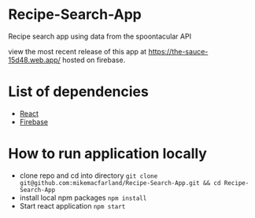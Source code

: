 # Recipe-Search-App

Recipe search app using data from the spoontacular API

view the most recent release of this app at https://the-sauce-15d48.web.app/
hosted on firebase.

# List of dependencies
* [React](https://reactjs.org/)
* [Firebase](https://firebase.google.com/)

# How to run application locally
* clone repo and cd into directory
`git clone git@github.com:mikemacfarland/Recipe-Search-App.git && cd Recipe-Search-App`
* install local npm packages
`npm install`
* Start react application
`npm start`


